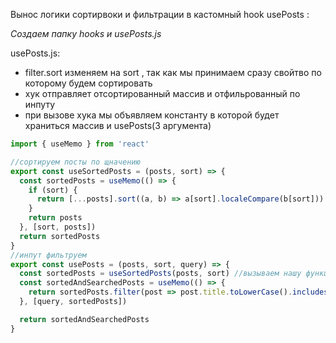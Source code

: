Вынос логики сортирвоки и фильтрации в кастомный hook usePosts :

_Создаем папку hooks и usePosts.js_

usePosts.js:

- filter.sort изменяем на sort , так как мы принимаем сразу свойтво по которому будем сортировать
- хук отправляет отсортированный массив и отфильрованный по инпуту
- при вызове хука мы объявляем константу в которой будет храниться массив и usePosts(3 аргумента)

```javascript
import { useMemo } from 'react'

//сортируем посты по щначению
export const useSortedPosts = (posts, sort) => {
  const sortedPosts = useMemo(() => {
    if (sort) {
      return [...posts].sort((a, b) => a[sort].localeCompare(b[sort]))
    }
    return posts
  }, [sort, posts])
  return sortedPosts
}
//инпут фильтруем
export const usePosts = (posts, sort, query) => {
  const sortedPosts = useSortedPosts(posts, sort) //вызываем нашу функцию выше
  const sortedAndSearchedPosts = useMemo(() => {
    return sortedPosts.filter(post => post.title.toLowerCase().includes(query.toLowerCase()))
  }, [query, sortedPosts])

  return sortedAndSearchedPosts
}
```
